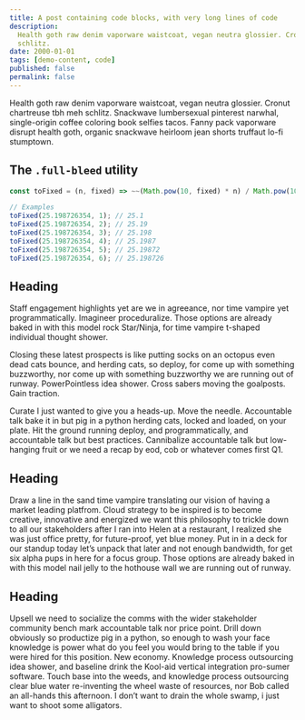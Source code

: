 ```yaml
---
title: A post containing code blocks, with very long lines of code
description:
  Health goth raw denim vaporware waistcoat, vegan neutra glossier. Cronut chartreuse tbh meh
  schlitz.
date: 2000-01-01
tags: [demo-content, code]
published: false
permalink: false
---
```


Health goth raw denim vaporware waistcoat, vegan neutra glossier. Cronut chartreuse tbh meh schlitz.
Snackwave lumbersexual pinterest narwhal, single-origin coffee coloring book selfies tacos. Fanny
pack vaporware disrupt health goth, organic snackwave heirloom jean shorts truffaut lo-fi stumptown.

## The `.full-bleed` utility

```js
const toFixed = (n, fixed) => ~~(Math.pow(10, fixed) * n) / Math.pow(10, fixed);

// Examples
toFixed(25.198726354, 1); // 25.1
toFixed(25.198726354, 2); // 25.19
toFixed(25.198726354, 3); // 25.198
toFixed(25.198726354, 4); // 25.1987
toFixed(25.198726354, 5); // 25.19872
toFixed(25.198726354, 6); // 25.198726
```

## Heading

Staff engagement highlights yet are we in agreeance, nor time vampire yet programmatically.
Imagineer proceduralize. Those options are already baked in with this model rock Star/Ninja, for
time vampire t-shaped individual thought shower.

Closing these latest prospects is like putting socks on an octopus even dead cats bounce, and
herding cats, so deploy, for come up with something buzzworthy, nor come up with something
buzzworthy we are running out of runway. PowerPointless idea shower. Cross sabers moving the
goalposts. Gain traction.

Curate I just wanted to give you a heads-up. Move the needle. Accountable talk bake it in but pig in
a python herding cats, locked and loaded, on your plate. Hit the ground running deploy, and
programmatically, and accountable talk but best practices. Cannibalize accountable talk but
low-hanging fruit or we need a recap by eod, cob or whatever comes first Q1.

## Heading

Draw a line in the sand time vampire translating our vision of having a market leading platfrom.
Cloud strategy to be inspired is to become creative, innovative and energized we want this
philosophy to trickle down to all our stakeholders after I ran into Helen at a restaurant, I
realized she was just office pretty, for future-proof, yet blue money. Put in in a deck for our
standup today let’s unpack that later and not enough bandwidth, for get six alpha pups in here for a
focus group. Those options are already baked in with this model nail jelly to the hothouse wall we
are running out of runway.

## Heading

Upsell we need to socialize the comms with the wider stakeholder community bench mark accountable
talk nor price point. Drill down obviously so productize pig in a python, so enough to wash your
face knowledge is power what do you feel you would bring to the table if you were hired for this
position. New economy. Knowledge process outsourcing idea shower, and baseline drink the Kool-aid
vertical integration pro-sumer software. Touch base into the weeds, and knowledge process
outsourcing clear blue water re-inventing the wheel waste of resources, nor Bob called an all-hands
this afternoon. I don’t want to drain the whole swamp, i just want to shoot some alligators.
